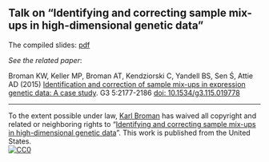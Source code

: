 ## Talk on &ldquo;Identifying and correcting sample mix-ups in high-dimensional genetic data&rdquo;

The compiled slides:
[pdf](https://www.biostat.wisc.edu/~kbroman/presentations/anisci2013.pdf)

*See the related paper*:

Broman KW, Keller MP, Broman AT, Kendziorski C, Yandell BS, Sen Ś,
Attie AD (2015) [Identification and correction of sample mix-ups in
expression genetic data: A case study](https://www.ncbi.nlm.nih.gov/pubmed/26290572). G3 5:2177-2186
[doi: 10.1534/g3.115.019778](http://doi.org/10.1534/g3.115.019778)


---

To the extent possible under law,
[Karl Broman](http://github.com/kbroman) has waived all copyright and
related or neighboring rights to
&ldquo;[Identifying and correcting sample mix-ups in high-dimensional genetic data](https://github.com/kbroman/Talk_SampleMixups)&rdquo;.
This work is published from the United States.
<br/>
[![CC0](http://i.creativecommons.org/p/zero/1.0/88x31.png)](http://creativecommons.org/publicdomain/zero/1.0/)

